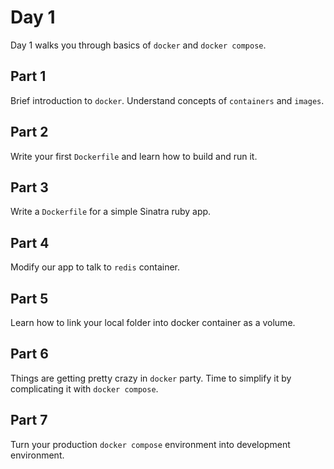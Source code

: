 # Day 1
Day 1 walks you through basics of `docker` and `docker compose`.

## Part 1
Brief introduction to `docker`. Understand concepts of `containers` and `images`.

## Part 2
Write your first `Dockerfile` and learn how to build and run it.

## Part 3
Write a `Dockerfile` for a simple Sinatra ruby app.

## Part 4
Modify our app to talk to `redis` container.

## Part 5
Learn how to link your local folder into docker container as a volume.

## Part 6
Things are getting pretty crazy in `docker` party. Time to simplify it by complicating it with `docker compose`.

## Part 7
Turn your production `docker compose` environment into development environment.
